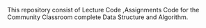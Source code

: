 This repository consist of Lecture Code ,Assignments Code
for the Community Classroom complete Data Structure and 
Algorithm.
